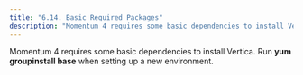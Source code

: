 ```yaml
---
title: "6.14. Basic Required Packages"
description: "Momentum 4 requires some basic dependencies to install Vertica Run yum groupinstall base when setting up a new environment..."
---
```


Momentum 4 requires some basic dependencies to install Vertica. Run **yum groupinstall base**                   when setting up a new environment.